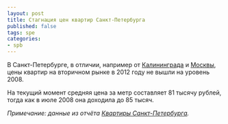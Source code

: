 ```yaml
---
layout: post
title: Стагнация цен квартир Санкт-Петербурга
published: false
tags: spe
categories:
- spb
---
```


В Санкт-Петербурге, в отличии, например от [Калининграда](./kgd/2012/10/15/novyj-rekord-tsen-na-kvartiry-kaliningrada.html) и [Москвы](), цены квартир на вторичном рынке в 2012 году не вышли на уровень 2008.

На текущий момент средняя цена за метр составляет 81 тысячу рублей, тогда как в июле 2008 она доходила до 85 тысяч.

*Примечание: данные из отчёта [Квартиры Санкт-Петербурга](./shop.html#!/~/product/id=).*